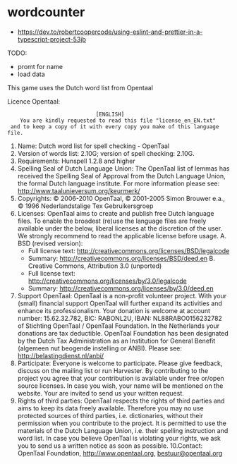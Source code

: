 # wordcounter

-   https://dev.to/robertcoopercode/using-eslint-and-prettier-in-a-typescript-project-53jb

TODO:

-   promt for name
-   load data

This game uses the Dutch word list from Opentaal

Licence Opentaal:

                                [ENGLISH]
        You are kindly requested to read this file "license_en_EN.txt"
     and to keep a copy of it with every copy you make of this language file.

1. Name: Dutch word list for spell checking - OpenTaal
2. Version of words list: 2.10G; version of spell checking: 2.10G.
3. Requirements: Hunspell 1.2.8 and higher
4. Spelling Seal of Dutch Language Union: The OpenTaal list of lemmas has
   received the Spelling Seal of Approval from the Dutch Language Union, the
   formal Dutch language institute. For more information please see:
   http://www.taalunieversum.org/keurmerk/
5. Copyrights: © 2006-2010 OpenTaal, © 2001-2005 Simon Brouwer e.a.,
   © 1996 Nederlandstalige Tex Gebruikersgroep
6. Licenses: OpenTaal aims to create and publish free Dutch language files. To
   enable the broadest (re)use the language files are freely available under the
   below, liberal licenses at the discretion of the user. We strongly recommend
   to read the applicable license before usage.
   A. BSD (revised version):
    - Full license text: http://creativecommons.org/licenses/BSD/legalcode
    - Summary: http://creativecommons.org/licenses/BSD/deed.en
      B. Creative Commons, Attribution 3.0 (unported)
    - Full license text: http://creativecommons.org/licenses/by/3.0/legalcode
    - Summary: http://creativecommons.org/licenses/by/3.0/deed.en
7. Support OpenTaal: OpenTaal is a non-profit volunteer project. With your
   (small) financial support OpenTaal will further expand its activities and
   enhance its professionalism. Your donation is welcome at
   account number: 15.62.32.782, BIC: RABONL2U, IBAN: NL88RABO0156232782 of
   Stichting OpenTaal / OpenTaal Foundation. In the Netherlands your donations
   are tax deductible. OpenTaal Foundation has been designated by the Dutch Tax
   Administration as an Institution for General Benefit (algemeen nut beogende
   instelling or ANBI). Please see: http://belastingdienst.nl/anbi/
8. Participate: Everyone is welcome to participate. Please give feedback,
   discuss on the mailing list or run Harvester. By contributing to the project
   you agree that your contribution is available under free or/open source
   licenses. In case you wish, your name will be mentioned on the website. Your
   are invited to send us your written request.
9. Rights of third parties: OpenTaal respects the rights of third parties and
   aims to keep its data freely available. Therefore you may no use protected
   sources of third parties, i.e. dictionaries, without their permission when
   you contribute to the project. It is permitted to use the materials of the
   Dutch Language Union, i.e. their spelling instruction and word list. In case
   you believe OpenTaal is violating your rights, we ask you to send us a
   written notice as soon as possible.
   10.Contact: OpenTaal Foundation, http://www.opentaal.org, bestuur@opentaal.org
